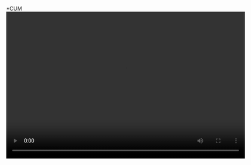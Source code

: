 *CUM
<video width="642" height="396" controls=""><source src="/smashrightthere.mp4" type="video/mp4">Your browser does not support the video tag or this video format. You can download the video anyway.</video>
